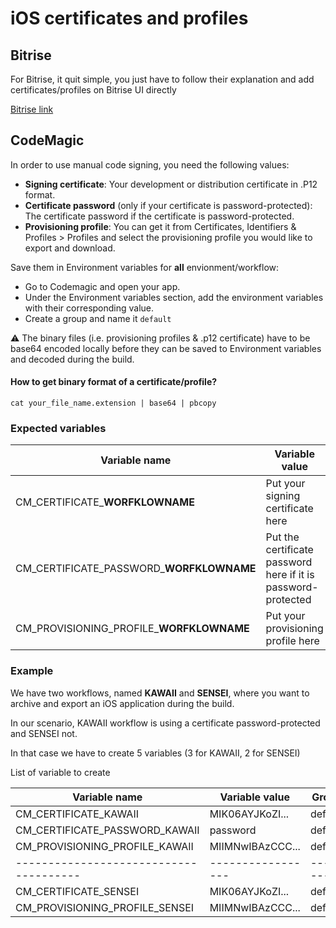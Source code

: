 # iOS certificates and profiles

## Bitrise

For Bitrise, it quit simple, you just have to follow their explanation and add certificates/profiles on Bitrise UI directly

[Bitrise link](https://devcenter.bitrise.io/en/code-signing/ios-code-signing/managing-ios-code-signing-files---automatic-provisioning.html#:~:text=To%20use%20this%20feature%2C%20you,automatically%20managing%20code%20signing%20assets.)


## CodeMagic

In order to use manual code signing, you need the following values:

- **Signing certificate**: Your development or distribution certificate in .P12 format.
- **Certificate password** (only if your certificate is password-protected): The certificate password if the certificate is password-protected. 
- **Provisioning profile**: You can get it from Certificates, Identifiers & Profiles > Profiles and select the provisioning profile you would like to export and download.

Save them in Environment variables for **all** envionment/workflow:

- Go to Codemagic and open your app.
- Under the Environment variables section, add the environment variables with their corresponding value.
- Create a group and name it `default`

⚠️ The binary files (i.e. provisioning profiles & .p12 certificate) have to be base64 encoded locally before they can be saved to Environment variables and decoded during the build.

#### How to get binary format of a certificate/profile?
```
cat your_file_name.extension | base64 | pbcopy
```

### Expected variables

| Variable name                            | Variable value                    | Group   |
|------------------------------------------|-----------------------------------|---------|
| CM_CERTIFICATE_**WORFKLOWNAME**          | Put your signing certificate here | default |
| CM_CERTIFICATE_PASSWORD_**WORFKLOWNAME** | Put the certificate password here if it is password-protected | default |
| CM_PROVISIONING_PROFILE_**WORFKLOWNAME**                | Put your provisioning profile here | default |


### Example

We have two workflows, named **KAWAII** and **SENSEI**, where you want to archive and export an iOS application during the build.

In our scenario, KAWAII workflow is using a certificate password-protected and SENSEI not.

In that case we have to create 5 variables (3 for KAWAII, 2 for SENSEI)

List of variable to create

| Variable name                        | Variable value  | Group   |
|--------------------------------------|-----------------|---------|
| CM_CERTIFICATE_KAWAII        | MIK06AYJKoZI... | default |
| CM_CERTIFICATE_PASSWORD_KAWAII | password        | default |
| CM_PROVISIONING_PROFILE_KAWAII    | MIIMNwIBAzCCC... | default |
|--------------------------------------|-----------------|---------|
| CM_CERTIFICATE_SENSEI        | MIK06AYJKoZI... | default |
| CM_PROVISIONING_PROFILE_SENSEI    | MIIMNwIBAzCCC... | default |

